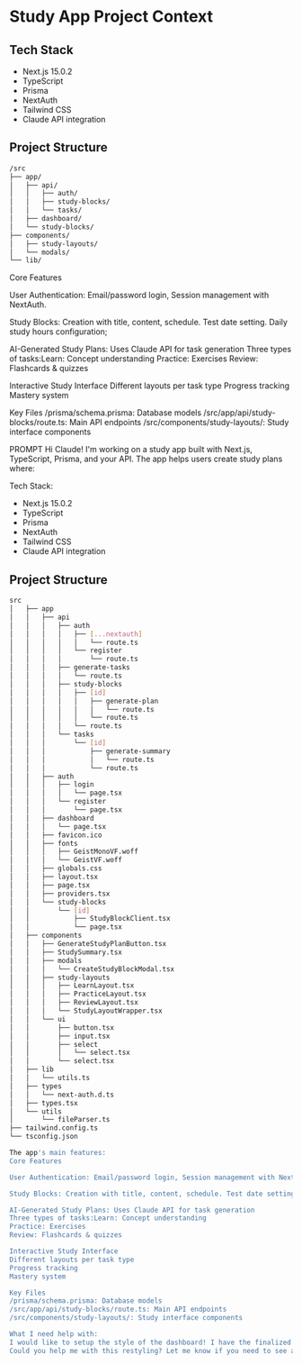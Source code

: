 # Study App Project Context

## Tech Stack

- Next.js 15.0.2
- TypeScript
- Prisma
- NextAuth
- Tailwind CSS
- Claude API integration

## Project Structure

```bash
/src
├── app/
│   ├── api/
│   │   ├── auth/
│   │   ├── study-blocks/
│   │   └── tasks/
│   ├── dashboard/
│   └── study-blocks/
├── components/
│   ├── study-layouts/
│   └── modals/
└── lib/
```

Core Features

User Authentication: Email/password login, Session management with NextAuth.

Study Blocks: Creation with title, content, schedule. Test date setting. Daily study hours configuration;

AI-Generated Study Plans: Uses Claude API for task generation
Three types of tasks:Learn: Concept understanding
Practice: Exercises
Review: Flashcards & quizzes

Interactive Study Interface
Different layouts per task type
Progress tracking
Mastery system

Key Files
/prisma/schema.prisma: Database models
/src/app/api/study-blocks/route.ts: Main API endpoints
/src/components/study-layouts/: Study interface components

PROMPT
Hi Claude! I'm working on a study app built with Next.js, TypeScript, Prisma, and your API. The app helps users create study plans where:

Tech Stack:

- Next.js 15.0.2
- TypeScript
- Prisma
- NextAuth
- Tailwind CSS
- Claude API integration

## Project Structure

```bash
src
│   ├── app
│   │   ├── api
│   │   │   ├── auth
│   │   │   │   ├── [...nextauth]
│   │   │   │   │   └── route.ts
│   │   │   │   └── register
│   │   │   │       └── route.ts
│   │   │   ├── generate-tasks
│   │   │   │   └── route.ts
│   │   │   ├── study-blocks
│   │   │   │   ├── [id]
│   │   │   │   │   ├── generate-plan
│   │   │   │   │   │   └── route.ts
│   │   │   │   │   └── route.ts
│   │   │   │   └── route.ts
│   │   │   └── tasks
│   │   │       └── [id]
│   │   │           ├── generate-summary
│   │   │           │   └── route.ts
│   │   │           └── route.ts
│   │   ├── auth
│   │   │   ├── login
│   │   │   │   └── page.tsx
│   │   │   └── register
│   │   │       └── page.tsx
│   │   ├── dashboard
│   │   │   └── page.tsx
│   │   ├── favicon.ico
│   │   ├── fonts
│   │   │   ├── GeistMonoVF.woff
│   │   │   └── GeistVF.woff
│   │   ├── globals.css
│   │   ├── layout.tsx
│   │   ├── page.tsx
│   │   ├── providers.tsx
│   │   └── study-blocks
│   │       └── [id]
│   │           ├── StudyBlockClient.tsx
│   │           └── page.tsx
│   ├── components
│   │   ├── GenerateStudyPlanButton.tsx
│   │   ├── StudySummary.tsx
│   │   ├── modals
│   │   │   └── CreateStudyBlockModal.tsx
│   │   ├── study-layouts
│   │   │   ├── LearnLayout.tsx
│   │   │   ├── PracticeLayout.tsx
│   │   │   ├── ReviewLayout.tsx
│   │   │   └── StudyLayoutWrapper.tsx
│   │   └── ui
│   │       ├── button.tsx
│   │       ├── input.tsx
│   │       ├── select
│   │       │   └── select.tsx
│   │       └── select.tsx
│   ├── lib
│   │   └── utils.ts
│   ├── types
│   │   └── next-auth.d.ts
│   ├── types.tsx
│   └── utils
│       └── fileParser.ts
├── tailwind.config.ts
└── tsconfig.json

The app's main features:
Core Features

User Authentication: Email/password login, Session management with NextAuth.

Study Blocks: Creation with title, content, schedule. Test date setting. Daily study hours configuration;

AI-Generated Study Plans: Uses Claude API for task generation
Three types of tasks:Learn: Concept understanding
Practice: Exercises
Review: Flashcards & quizzes

Interactive Study Interface
Different layouts per task type
Progress tracking
Mastery system

Key Files
/prisma/schema.prisma: Database models
/src/app/api/study-blocks/route.ts: Main API endpoints
/src/components/study-layouts/: Study interface components

What I need help with:
I would like to setup the style of the dashboard! I have the finalized type of style i want on figma. I also have the logo, colors and font to setup.
Could you help me with this restyling? Let me know if you need to see any specific code or need more context!
```
